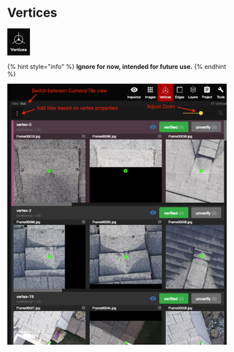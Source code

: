 # Vertices

![No hotkey available](.gitbook/assets/vertices%20%281%29.png)

{% hint style="info" %}
**Ignore for now, intended for future use.**
{% endhint %}

![](.gitbook/assets/vertices.png)

